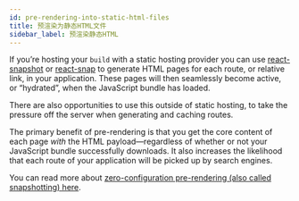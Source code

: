 ```yaml
---
id: pre-rendering-into-static-html-files
title: 预渲染为静态HTML文件
sidebar_label: 预渲染静态HTML
---
```


If you’re hosting your `build` with a static hosting provider you can use [react-snapshot](https://www.npmjs.com/package/react-snapshot) or [react-snap](https://www.npmjs.com/package/react-snap) to generate HTML pages for each route, or relative link, in your application. These pages will then seamlessly become active, or “hydrated”, when the JavaScript bundle has loaded.

There are also opportunities to use this outside of static hosting, to take the pressure off the server when generating and caching routes.

The primary benefit of pre-rendering is that you get the core content of each page _with_ the HTML payload—regardless of whether or not your JavaScript bundle successfully downloads. It also increases the likelihood that each route of your application will be picked up by search engines.

You can read more about [zero-configuration pre-rendering (also called snapshotting) here](https://medium.com/superhighfives/an-almost-static-stack-6df0a2791319).
